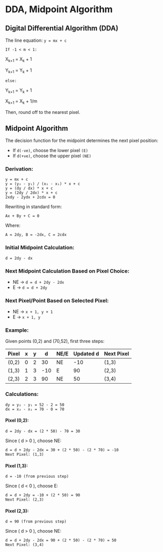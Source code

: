 # DDA, Midpoint Algorithm

## Digital Differential Algorithm (DDA)
The line equation: `y = mx + c`

`If -1 < m < 1:`

<p>X<sub>k+1</sub> = X<sub>k</sub> + 1</p>
<p>Y<sub>k+1</sub> = Y<sub>k</sub> + 1</p>

`else:`

<p>Y<sub>k+1</sub> = Y<sub>k</sub> + 1</p>
<p>X<sub>k+1</sub> = X<sub>k</sub> + 1/m</p>

Then, round off to the nearest pixel.

## Midpoint Algorithm

The decision function for the midpoint determines the next pixel position:

- If `d(-ve)`, choose the lower pixel `(E)`
- If `d(+ve)`, choose the upper pixel `(NE)`

### Derivation:
```
y = mx + c
y = (y₂ - y₁) / (x₂ - x₁) * x + c
y = (dy / dx) * x + c
y = (2dy / 2dx) * x + c
2xdy - 2ydx + 2cdx = 0
```
Rewriting in standard form:
```
Ax + By + C = 0
```

Where:
```
A = 2dy, B = -2dx, C = 2cdx
```

### Initial Midpoint Calculation:
`d = 2dy - dx`

### Next Midpoint Calculation Based on Pixel Choice:

- NE → `d = d + 2dy - 2dx`
- E → `d = d + 2dy`

### Next Pixel/Point Based on Selected Pixel:
- NE → `x + 1, y + 1`
- E → `x + 1, y`

### Example: 
Given points (0,2) and (70,52), first three steps:

| Pixel | x | y | d   | NE/E | Updated d | Next Pixel |
|--------|----|----|-----|------|------------|-------------|
| (0,2)  | 0  | 2  | 30  | NE   | -10       | (1,3)       |
| (1,3)  | 1  | 3  | -10 | E    | 90        | (2,3)       |
| (2,3)  | 2  | 3  | 90  | NE   | 50        | (3,4)       |

### Calculations:
```
dy = y₂ - y₁ = 52 - 2 = 50
dx = x₂ - x₁ = 70 - 0 = 70
```

#### Pixel (0,2):
```
d = 2dy - dx = (2 * 50) - 70 = 30
```
Since \( d > 0 \), choose NE:
```
d = d + 2dy - 2dx = 30 + (2 * 50) - (2 * 70) = -10
Next Pixel: (1,3)
```
#### Pixel (1,3):
```
d = -10 (from previous step)
```
Since \( d < 0 \), choose E:
```
d = d + 2dy = -10 + (2 * 50) = 90
Next Pixel: (2,3)
```
#### Pixel (2,3):
```
d = 90 (from previous step)
```
Since \( d > 0 \), choose NE:
```
d = d + 2dy - 2dx = 90 + (2 * 50) - (2 * 70) = 50
Next Pixel: (3,4)
```
